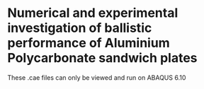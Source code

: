 # Numerical and experimental investigation of ballistic performance of Aluminium Polycarbonate sandwich plates
These .cae files can only be viewed and run on ABAQUS 6.10

